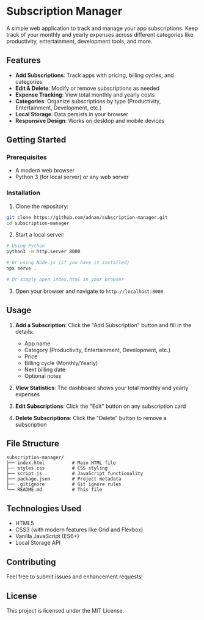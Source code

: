 # Subscription Manager

A simple web application to track and manage your app subscriptions. Keep track of your monthly and yearly expenses across different categories like productivity, entertainment, development tools, and more.

## Features

- **Add Subscriptions**: Track apps with pricing, billing cycles, and categories
- **Edit & Delete**: Modify or remove subscriptions as needed
- **Expense Tracking**: View total monthly and yearly costs
- **Categories**: Organize subscriptions by type (Productivity, Entertainment, Development, etc.)
- **Local Storage**: Data persists in your browser
- **Responsive Design**: Works on desktop and mobile devices

## Getting Started

### Prerequisites

- A modern web browser
- Python 3 (for local server) or any web server

### Installation

1. Clone the repository:
```bash
git clone https://github.com/adnan/subscription-manager.git
cd subscription-manager
```

2. Start a local server:
```bash
# Using Python
python3 -m http.server 8000

# Or using Node.js (if you have it installed)
npx serve .

# Or simply open index.html in your browser
```

3. Open your browser and navigate to `http://localhost:8000`

## Usage

1. **Add a Subscription**: Click the "Add Subscription" button and fill in the details:
   - App name
   - Category (Productivity, Entertainment, Development, etc.)
   - Price
   - Billing cycle (Monthly/Yearly)
   - Next billing date
   - Optional notes

2. **View Statistics**: The dashboard shows your total monthly and yearly expenses

3. **Edit Subscriptions**: Click the "Edit" button on any subscription card

4. **Delete Subscriptions**: Click the "Delete" button to remove a subscription

## File Structure

```
subscription-manager/
├── index.html          # Main HTML file
├── styles.css          # CSS styling
├── script.js           # JavaScript functionality
├── package.json        # Project metadata
├── .gitignore          # Git ignore rules
└── README.md           # This file
```

## Technologies Used

- HTML5
- CSS3 (with modern features like Grid and Flexbox)
- Vanilla JavaScript (ES6+)
- Local Storage API

## Contributing

Feel free to submit issues and enhancement requests!

## License

This project is licensed under the MIT License.